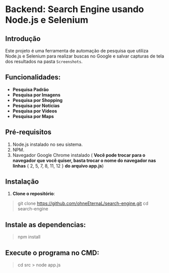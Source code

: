 # Backend: **Search Engine** usando **Node.js** e **Selenium**

## Introdução
Este projeto é uma ferramenta de automação de pesquisa que utiliza Node.js e Selenium para realizar buscas no Google e salvar capturas de tela dos resultados na pasta `Screenshots`.

## Funcionalidades:
- **Pesquisa Padrão**
- **Pesquisa por Imagens**
- **Pesquisa por Shopping**
- **Pesquisa por Notícias**
- **Pesquisa por Vídeos**
- **Pesquisa por Maps**

## Pré-requisitos
1. Node.js instalado no seu sistema.
2. NPM.
3. Navegador Google Chrome instalado ( **Você pode trocar para o navegador que você quiser, basta trocar o nome do navegador nas linhas** { 2, 5, 7, 8, 11, 12 } **do arquivo app.js**)

## Instalação
1. **Clone o repositório**:
 > git clone https://github.com/ohneEternaL/search-engine.git
 > cd search-engine

## Instale as dependencias:
 > npm install

## Execute o programa no CMD:
 > cd src > node app.js
